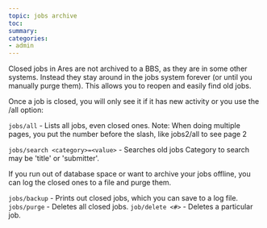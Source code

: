 ```yaml
---
topic: jobs archive
toc: 
summary: 
categories:
- admin
---
```

Closed jobs in Ares are not archived to a BBS, as they are in some other systems.  Instead they stay around in the jobs system forever (or until you manually purge them).  This allows you to reopen and easily find old jobs.

Once a job is closed, you will only see it if it has new activity or you use the /all option:

`jobs/all` - Lists all jobs, even closed ones. 
        Note: When doing multiple pages, you put the number before the slash, like jobs2/all to see page 2

`jobs/search <category>=<value>` - Searches old jobs
        Category to search may be 'title' or 'submitter'.

If you run out of database space or want to archive your jobs offline, you can log the closed ones to a file and purge them.

`jobs/backup` - Prints out closed jobs, which you can save to a log file.
`jobs/purge` - Deletes all closed jobs.
`job/delete <#>` - Deletes a particular job.

